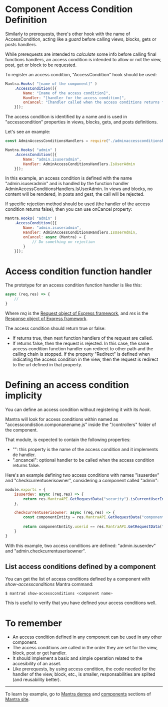 # Component Access Condition Definition

Similarly to prerequests, there's other hook with the name of AccessCondition, acting like a *guard* before calling views, blocks, gets or posts handlers.

While prerequests are intended to *calculate* some info before calling final functions handlers, an access condition is intended to allow or not the view, post, get or block to be requested.

To register an access condition, "AccessCondition" hook should be used:

```js
Mantra.Hooks( "[name of the component]" )
    .AccessCondition([{
        Name: "[name of the access condition]",
        Handler: "[handler for the access condition]",
        onCancel: "[handler called when the access conditions returns false (optional)]"
    }]);
```

The access condition is identified by a name and is used in "accesscondition" properties in views, blocks, gets, and posts definitions.

Let's see an example:

```js
const AdminAccessConditionsHandlers = require("./adminaccessconditionshandlers.js");

Mantra.Hooks( "admin" )
    .AccessCondition([{
        Name: "admin.isuseradmin",
        Handler: AdminAccessConditionsHandlers.IsUserAdmin
    }]);
```

In this example, an access condition is defined with the name "admin.isuseradmin" and is handled by the function handler AdminAccessConditionsHandlers.IsUserAdmin. In views and blocks, no content will be rendered, in posts and gest, the call will be rejected.

If specific rejection method should be used (the handler of the access condition returns false), then you can use onCancel property:

```js
Mantra.Hooks( "admin" )
    .AccessCondition([{
        Name: "admin.isuseradmin",
        Handler: AdminAccessConditionsHandlers.IsUserAdmin,
        onCancel: async (Mantra) = {
            // Do something on rejection
        }
    }]);
```

# Access condition function handler

The prototype for an access condition function handler is like this:

```js
async (req,res) => {
    //
}
```

Where *req* is the [Request object of Express framework](https://expressjs.com/en/4x/api.html#req), and *res* is the [Response object of Express framework](http://expressjs.com/en/4x/api.html#res).

The access condition should return true or false:

* If returns true, then next function handlers of the request are called.
* If returns false, then the request is rejected. In this case, the same access condition function handler can redirect to other path and the calling chain is stopped. If the property "Redirect" is defined when indicating the access condition in the view, then the request is redirect to the url defined in that property.

# Defining an access condition implicity

You can define an access condition without registering it with its *hook*.

Mantra will look for access conditions within named as "accesscondistion.componanename.js" inside the "/controllers" folder of the component.

That module, is expected to contain the following properties:

* "<access condition name>": this property is the name of the access condition and it implements de handler.
* "<access condition name>.oncancel": optional handler to be called when the access condition returns false.

Here's an example defining two access conditions with names "isuserdev" and "checkcurrentuserisowner", considering a component called "admin":

```js
module.exports = {
    isuserdev: async (req,res) => {
        return res.MantraAPI.GetRequestData("security").isCurrentUserInRol("dev");
    },

    checkcurrentuserisowner: async (req,res) => {
        const componentEntity = res.MantraAPI.GetRequestData("componententityrequested");
        
        return componentEntity.userid == res.MantraAPI.GetRequestData("security").userId;
    }
}
```

With this example, two access conditions are defined: "admin.isuserdev" and "admin.checkcurrentuserisowner".

## List access conditions defined by a component

You can get the list of access conditions defined by a component with *show-accessconditions* Mantra command:

```bash
$ mantrad show-accessconditions <component name>
```

This is useful to verify that you have defined your access conditions well.

# To remember

* An access condition defined in any component can be used in any other component.
* The access conditions are called in the order they are set for the view, block, post or get handler.
* It should implement a basic and simple operation related to the accesibility of an asset.
* Like prerequests, by using access condition, the code needed for the handler of the view, block, etc., is smaller, responsabilities are splited (and reusability better). 

***
To learn by example, go to [Mantra demos](https://www.mantrajs.com/mantrademos/showall) and [components](https://www.mantrajs.com/marketplacecomponent/components) sections of [Mantra site](https://www.mantrajs.com).